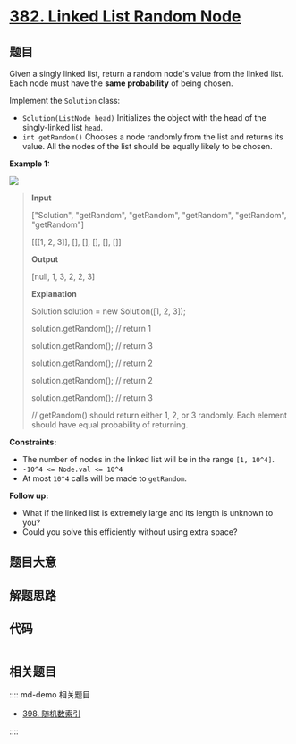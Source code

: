 # [382. Linked List Random Node](https://leetcode.com/problems/linked-list-random-node/)

## 题目

Given a singly linked list, return a random node's value from the linked list.
Each node must have the **same probability** of being chosen.

Implement the `Solution` class:

- `Solution(ListNode head)` Initializes the object with the head of the singly-linked list `head`.
- `int getRandom()` Chooses a node randomly from the list and returns its value. All the nodes of the list should be equally likely to be chosen.

**Example 1:**

![](https://assets.leetcode.com/uploads/2021/03/16/getrand-linked-list.jpg)

> **Input**
>
> ["Solution", "getRandom", "getRandom", "getRandom", "getRandom", "getRandom"]
>
> [[[1, 2, 3]], [], [], [], [], []]
>
> **Output**
>
> [null, 1, 3, 2, 2, 3]
>
> **Explanation**
>
> Solution solution = new Solution([1, 2, 3]);
>
> solution.getRandom(); // return 1
>
> solution.getRandom(); // return 3
>
> solution.getRandom(); // return 2
>
> solution.getRandom(); // return 2
>
> solution.getRandom(); // return 3
>
> // getRandom() should return either 1, 2, or 3 randomly. Each element should have equal probability of returning.

**Constraints:**

- The number of nodes in the linked list will be in the range `[1, 10^4]`.
- `-10^4 <= Node.val <= 10^4`
- At most `10^4` calls will be made to `getRandom`.

**Follow up:**

- What if the linked list is extremely large and its length is unknown to you?
- Could you solve this efficiently without using extra space?

## 题目大意

## 解题思路

## 代码

```javascript

```

## 相关题目

:::: md-demo 相关题目

- [398. 随机数索引](https://leetcode.com/problems/random-pick-index)

::::
